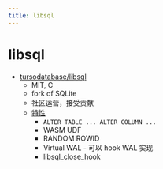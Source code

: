 ```yaml
---
title: libsql
---
```


# libsql

- [tursodatabase/libsql](https://github.com/tursodatabase/libsql)
  - MIT, C
  - fork of SQLite
  - 社区运营，接受贡献
  - [特性](https://github.com/tursodatabase/libsql/blob/main/libsql-sqlite3/doc/libsql_extensions.md)
    - `ALTER TABLE ... ALTER COLUMN ...`
    - WASM UDF
    - RANDOM ROWID
    - Virtual WAL - 可以 hook WAL 实现
    - libsql_close_hook
